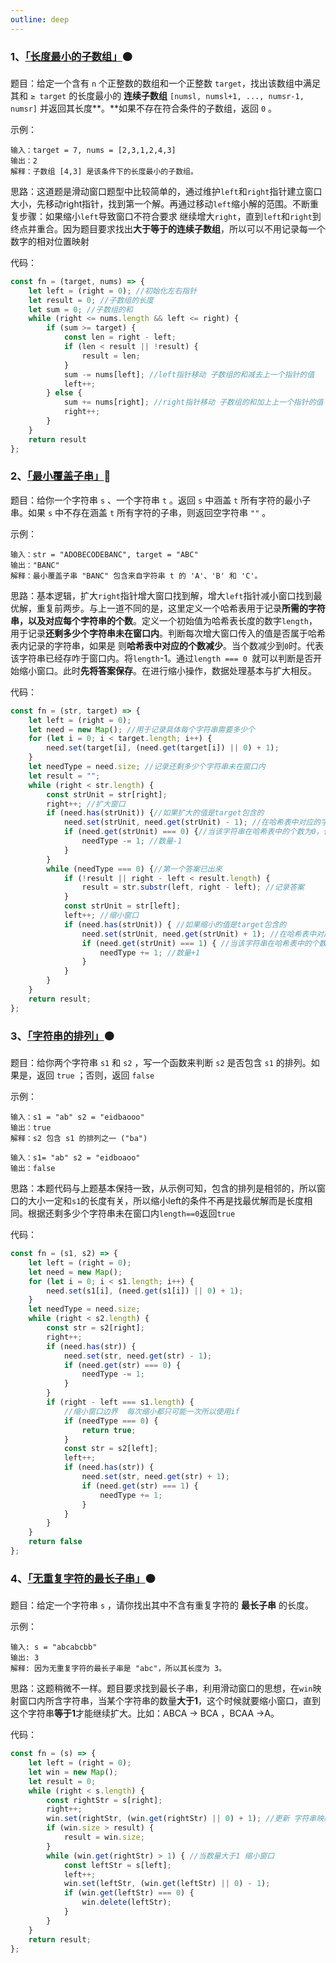 ```yaml
---
outline: deep
---
```


### 1、[「长度最小的子数组」](https://leetcode.cn/problems/minimum-size-subarray-sum/)🟠

题目：给定一个含有 `n` 个正整数的数组和一个正整数 `target`，找出该数组中满足其和 `≥ target` 的长度最小的 **连续子数组** `[numsl, numsl+1, ..., numsr-1, numsr]` 并返回其长度**。**如果不存在符合条件的子数组，返回 `0` 。

示例：

```
输入：target = 7, nums = [2,3,1,2,4,3]
输出：2
解释：子数组 [4,3] 是该条件下的长度最小的子数组。
```

思路：这道题是滑动窗口题型中比较简单的，通过维护`left`和`right`指针建立窗口大小，先移动right指针，找到第一个解。再通过移动`left`缩小解的范围。不断重复步骤：如果缩小`left`导致窗口不符合要求 继续增大`right`，直到`left`和`right`到终点并重合。因为题目要求找出**大于等于的连续子数组**，所以可以不用记录每一个数字的相对位置映射

代码：

```js
const fn = (target, nums) => {
    let left = (right = 0); //初始化左右指针
    let result = 0; //子数组的长度
    let sum = 0; //子数组的和
    while (right <= nums.length && left <= right) {
        if (sum >= target) {
            const len = right - left;
            if (len < result || !result) {
                result = len;
            }
            sum -= nums[left]; //left指针移动 子数组的和减去上一个指针的值
            left++;
        } else {
            sum += nums[right]; //right指针移动 子数组的和加上上一个指针的值
            right++;
        }
    }
    return result
};
```

### 2、[「最小覆盖子串」](https://leetcode.cn/problems/minimum-window-substring/)🔴

题目：给你一个字符串 `s` 、一个字符串 `t` 。返回 `s` 中涵盖 `t` 所有字符的最小子串。如果 `s` 中不存在涵盖 `t` 所有字符的子串，则返回空字符串 `""` 。

示例：

```
输入：str = "ADOBECODEBANC", target = "ABC"
输出："BANC"
解释：最小覆盖子串 "BANC" 包含来自字符串 t 的 'A'、'B' 和 'C'。
```

思路：基本逻辑，扩大`right`指针增大窗口找到解，增大`left`指针减小窗口找到最优解，重复前两步。与上一道不同的是，这里定义一个哈希表用于记录**所需的字符串，以及对应每个字符串的个数**。定义一个初始值为哈希表长度的数字`length`，用于记录**还剩多少个字符串未在窗口内**。判断每次增大窗口传入的值是否属于哈希表内记录的字符串，如果是 则**哈希表中对应的个数减少**。当个数减少到`0`时。代表该字符串已经存咋于窗口内。将`length`-1。通过`length === 0 `就可以判断是否开始缩小窗口。此时**先将答案保存**。在进行缩小操作，数据处理基本与扩大相反。

代码：

```js
const fn = (str, target) => {
    let left = (right = 0);
    let need = new Map(); //用于记录具体每个字符串需要多少个
    for (let i = 0; i < target.length; i++) {
        need.set(target[i], (need.get(target[i]) || 0) + 1);
    }
    let needType = need.size; //记录还剩多少个字符串未在窗口内
    let result = "";
    while (right < str.length) {
        const strUnit = str[right];
        right++; //扩大窗口
        if (need.has(strUnit)) {//如果扩大的值是target包含的
            need.set(strUnit, need.get(strUnit) - 1); //在哈希表中对应的字符串-1
            if (need.get(strUnit) === 0) {//当该字符串在哈希表中的个数为0，代表窗口内已经包含该字符串
                needType -= 1; //数量-1
            }
        }
        while (needType === 0) {//第一个答案已出来
            if (!result || right - left < result.length) {
                result = str.substr(left, right - left); //记录答案
            }
            const strUnit = str[left];
            left++; //缩小窗口
            if (need.has(strUnit)) { //如果缩小的值是target包含的
                need.set(strUnit, need.get(strUnit) + 1); //在哈希表中对应的字符串+1
                if (need.get(strUnit) === 1) { //当该字符串在哈希表中的个数为1，代表窗口内已经没有该字符串
                    needType += 1; //数量+1
                }
            }
        }
    }
    return result;
};
```

### 3、[「字符串的排列」](https://leetcode.cn/problems/permutation-in-string/)🟠

题目：给你两个字符串 `s1` 和 `s2` ，写一个函数来判断 `s2` 是否包含 `s1` 的排列。如果是，返回 `true` ；否则，返回 `false` 

示例：

```
输入：s1 = "ab" s2 = "eidbaooo"
输出：true
解释：s2 包含 s1 的排列之一 ("ba")

输入：s1= "ab" s2 = "eidboaoo"
输出：false
```

思路：本题代码与上题基本保持一致，从示例可知，包含的排列是相邻的，所以窗口的大小一定和`s1`的长度有关，所以缩小left的条件不再是找最优解而是长度相同。根据还剩多少个字符串未在窗口内`length==0`返回`true`

代码：

```js
const fn = (s1, s2) => {
    let left = (right = 0);
    let need = new Map();
    for (let i = 0; i < s1.length; i++) {
        need.set(s1[i], (need.get(s1[i]) || 0) + 1);
    }
    let needType = need.size;
    while (right < s2.length) {
        const str = s2[right];
        right++;
        if (need.has(str)) {
            need.set(str, need.get(str) - 1);
            if (need.get(str) === 0) {
                needType -= 1;
            }
        }
        if (right - left === s1.length) {
            //缩小窗口边界  每次缩小都只可能一次所以使用if
            if (needType === 0) {
                return true;
            }
            const str = s2[left];
            left++;
            if (need.has(str)) {
                need.set(str, need.get(str) + 1);
                if (need.get(str) === 1) {
                    needType += 1;
                }
            }
        }
    }
    return false
};
```

### 4、[「无重复字符的最长子串」](https://leetcode.cn/problems/longest-substring-without-repeating-characters/)🟠

题目：给定一个字符串 `s` ，请你找出其中不含有重复字符的 **最长子串** 的长度。

示例：

```
输入: s = "abcabcbb"
输出: 3 
解释: 因为无重复字符的最长子串是 "abc"，所以其长度为 3。
```

思路：这题稍微不一样。题目要求找到最长子串，利用滑动窗口的思想，在`win`映射窗口内所含字符串，当某个字符串的数量**大于1**，这个时候就要缩小窗口，直到这个字符串**等于1**才能继续扩大。比如：ABCA -> BCA ，BCAA ->A。

代码：

```js
const fn = (s) => {
    let left = (right = 0);
    let win = new Map();
    let result = 0;
    while (right < s.length) {
        const rightStr = s[right];
        right++;
        win.set(rightStr, (win.get(rightStr) || 0) + 1); //更新 字符串映射数量
        if (win.size > result) {
            result = win.size;
        }
        while (win.get(rightStr) > 1) { //当数量大于1 缩小窗口
            const leftStr = s[left];
            left++;
            win.set(leftStr, (win.get(leftStr) || 0) - 1);
            if (win.get(leftStr) === 0) {
                win.delete(leftStr);
            }
        }
    }
    return result;
};
```
